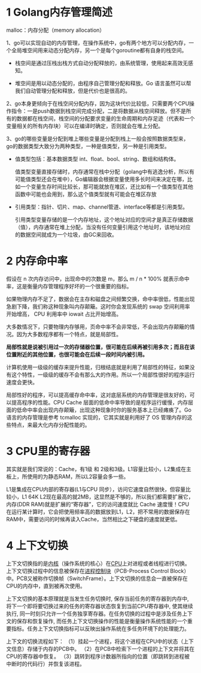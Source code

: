 # 1 Golang内存管理简述

malloc：内存分配（memory allocation） 

1、go可以实现自动的内存管理，在操作系统中，go有两个地方可以分配内存，一个全局堆空间用来动态分配内存，另一个是每个goroutine都有自身的栈空间。

- 栈空间是通过压栈出栈方式自动分配释放的，由系统管理，使用起来高效无感知。

- 堆空间是用以动态分配的，由程序自己管理分配和释放。Go 语言虽然可以帮我们自动管理分配和释放，但是代价也是很高的。

2、go本身更倾向于在栈空间分配内存，因为这块代价比较低，只需要两个CPU操作指令：一是push数据到栈空间完成分配，二是将数据从栈空间释放。但不是所有的数据都在栈空间，栈空间的分配要求变量的生命周期和内存足迹（代表和一个变量相关的所有内存块）可以在编译时确定，否则就会在堆上分配。

3、go的哪些变量是分配到堆上哪些变量是分配到栈上一般会按照数据类型来，go的数据类型大致分为两种类型，一种是值类型，另一种是引用类型。

- 值类型包括：基本数据类型 int、float、bool、string、数组和结构体。

  值类型变量直接存储时，内存通常在栈中分配（golang中有逃逸分析，所以有可能值类型还会在堆中），Go编辑器会根据变量使用多长时间来决定在哪，比如一个变量生存时间比较长，那可能就放在堆区，还比如有一个值类型在其他函数中可能也会用到，那么这个值类型就有可能会在堆区存放

- 引用类型：指针、切片、map、channel管道、interface等都是引用类型。

  引用类型变量存储的是一个内存地址，这个地址对应的空间才是真正存储数据（值），内存通常在堆上分配，当没有任何变量引用这个地址时，该地址对应的数据空间就成为一个垃圾，由GC来回收。

 

# 2 内存命中率

假设在 n 次内存访问中，出现命中的次数是 m，那么 m / n * 100% 就表示命中率，这是衡量内存管理程序好坏的一个很重要的指标。

如果物理内存不足了，数据会在主存和磁盘之间频繁交换，命中率很低，性能出现急剧下降，我们称这种现象叫内存颠簸。这时你会发现系统的 swap 空间利用率开始增高， CPU 利用率中 iowait 占比开始增高。

大多数情况下，只要物理内存够用，页命中率不会非常低，不会出现内存颠簸的情况。因为大多数程序都有一个特点，就是局部性。

**局部性就是说被引用过一次的存储器位置，很可能在后续再被引用多次；而且在该位置附近的其他位置，也很可能会在后续一段时间内被引用。**

计算机使用一级级的缓存来提升性能，归根结底就是利用了局部性的特征，如果没有这个特性，一级级的缓存不会有那么大的作用。所以一个局部性很好的程序运行速度会更快。

局部性好的程序，可以提高缓存命中率，这对底层系统的内存管理是很友好的，可以提高程序的性能。CPU Cache 层面的低命中率导致的是程序运行缓慢，内存层面的低命中率会出现内存颠簸，出现这种现象时你的服务基本上已经瘫痪了。Go 语言的内存管理是参考 tcmalloc 实现的，它其实就是利用好了 OS 管理内存的这些特点，来最大化内存分配性能的。



# 3 CPU里的寄存器

其实就是我们常说的：Cache，有1级 和 2级和3级。L1容量比较小，L2集成在主板上，所使用的为静态RAM，所以L2容量会多一些。

L1是集成在CPU内部的寄存器(L1与CPU 同步），访问它速度自然很快，但容量比较小，L1 64K L2现在最高的就2MB，这显然是不够的，所以我们都需要扩展它，内存(DDR RAM)就是扩展的“寄存器”，它的访问速度就比 Cache 速度慢！CPU 在运行某计算时，它会把使用频率高的数据放到L1，L2，把不常用的数据保存在RAM中，需要访问的时候再读入Cache，当然相比之下硬盘的速度就更低。



# 4 上下文切换

上下文切换指的是[内核](https://baike.baidu.com/item/内核/108410)（操作系统的核心）在[CPU](https://baike.baidu.com/item/CPU/120556)上对进程或者线程进行切换。上下文切换过程中的信息被保存在[进程控制块](https://baike.baidu.com/item/进程控制块/7205297)（PCB-Process Control Block）中。PCB又被称作切换帧（SwitchFrame）。上下文切换的信息会一直被保存在CPU的内存中，直到被再次使用。

上下文切换的基本原理就是当发生任务切换时, 保存当前任务的寄存器到内存中, 将下一个即将要切换过来的任务的寄存器状态恢复到当前CPU寄存器中, 使其继续执行, 同一时刻只允许一个任务独享寄存器。在任务切换的过程中是涉及任务上下文的保存和恢复操作, 而任务上下文切换操作的性能是衡量操作系统性能的一个重要指标。任务上下文切换指标可以反映出操作系统在多任务环境下的处理能力。

上下文的切换流程如下：
（1）挂起一个进程，将这个进程在CPU中的状态（上下文信息）存储于内存的PCB中。
（2）在PCB中检索下一个进程的上下文并将其在CPU的寄存器中恢复。
（3）跳转到程序计数器所指向的位置（即跳转到进程被中断时的代码行）并恢复该进程。